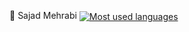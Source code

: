 🌱 Sajad Mehrabi
<a href="https://github.com/nebrass">
  <img align="center" src="https://github-readme-stats.vercel.app/api/top-langs/?username=mehrabisajad&count_private=true&layout=compact" alt="Most used languages" />
</a>
